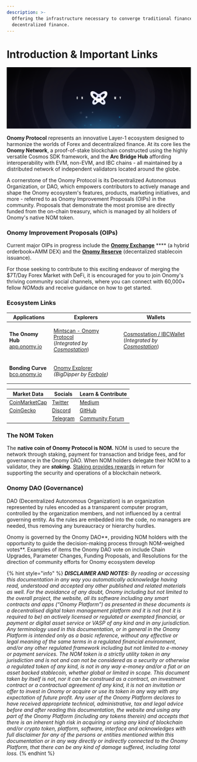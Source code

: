 ```yaml
---
description: >-
  Offering the infrastructure necessary to converge traditional finance with
  decentralized finance.
---
```


# Introduction & Important Links

![](<.gitbook/assets/black header.png>)

**Onomy Protocol** represents an innovative Layer-1 ecosystem designed to harmonize the worlds of Forex and decentralized finance. At its core lies the **Onomy Network**, a proof-of-stake blockchain constructed using the highly versatile Cosmos SDK framework, and the **Arc Bridge Hub** affording interoperability with EVM, non-EVM, and IBC chains - all maintained by a distributed network of independent validators located around the globe.

A cornerstone of the Onomy Protocol is its Decentralized Autonomous Organization, or DAO, which empowers contributors to actively manage and shape the Onomy ecosystem's features, products, marketing initiatives, and more - referred to as Onomy Improvement Proposals (OIPs) in the community. Proposals that demonstrate the most promise are directly funded from the on-chain treasury, which is managed by all holders of Onomy's native NOM token.

### Onomy Improvement Proposals (OIPs)

Current major OIPs in progress include the [**Onomy Exchange**](onomy-improvement-proposals-oips/onomy-exchange-onex.md) **** (a hybrid orderbook+AMM DEX) and the [**Onomy Reserve**](onomy-improvement-proposals-oips/onomy-reserve-ores.md) (decentalized stablecoin issuance).

For those seeking to contribute to this exciting endeavor of merging the $7T/Day Forex Market with DeFi, it is encouraged for you to join Onomy's thriving community social channels, where you can connect with 60,000+ fellow _NOMads_ and receive guidance on how to get started.

### Ecosystem Links

| Applications                                                                                              | Explorers                                                                                                                                                                   | Wallets                                                                                                                                                                   |
| --------------------------------------------------------------------------------------------------------- | --------------------------------------------------------------------------------------------------------------------------------------------------------------------------- | ------------------------------------------------------------------------------------------------------------------------------------------------------------------------- |
| <p><strong>The Onomy Hub</strong><br><strong></strong><a href="https://app.onomy.io">app.onomy.io</a></p> | <p><a href="https://mintscan.com/onomy-protocol">Mintscan - Onomy Protocol</a><br>(<em>Integrated by</em> <a href="https://cosmostation.io/"><em>Cosmostation</em></a>)</p> | <p><a href="https://www.cosmostation.io/wallet">Cosmostation / IBCWallet</a><br>(<em>Integrated by</em> <a href="https://cosmostation.io/"><em>Cosmostation</em></a>)</p> |
| <p><strong>Bonding Curve</strong><br><strong></strong><a href="https://bco.onomy.io">bco.onomy.io</a></p> | <p><a href="https://explorer.onomy.io/">Onomy Explorer</a> <br><em>(BigDipper by</em> <a href="https://www.forbole.com/"><em>Forbole</em></a><em>)</em></p>                 |                                                                                                                                                                           |

| Market Data                                                           | Socials                                      | Learn & Contribute                          |
| --------------------------------------------------------------------- | -------------------------------------------- | ------------------------------------------- |
| [CoinMarketCap](https://coinmarketcap.com/currencies/onomy-protocol/) | [Twitter](https://twitter.com/OnomyProtocol) | [Medium](https://medium.com/onomy-protocol) |
| [CoinGecko](https://www.coingecko.com/en/coins/onomy-protocol)        |  [Discord](https://discord.gg/onomy)         | [GitHub](https://github.com/onomyprotocol/) |
|                                                                       |  [Telegram](http://t.me/onomyprotocol)       | [Community Forum](https://forum.onomy.io)   |

### The NOM Token

The **native coin of Onomy Protocol is NOM.** NOM is used to secure the network through staking, payment for transaction and bridge fees, and for governance in the Onomy DAO. When NOM holders delegate their NOM to a validator, they are _**staking.**_ [Staking provides rewards](validators-staking/incentives-and-staking-rewards.md) in return for supporting the security and operations of a blockchain network.

### Onomy DAO (Governance)

DAO (Decentralized Autonomous Organization) is an organization represented by rules encoded as a transparent computer program, controlled by the organization members, and not influenced by a central governing entity. As the rules are embedded into the code, no managers are needed, thus removing any bureaucracy or hierarchy hurdles.

Onomy is governed by the Onomy DAO**, providing NOM holders with the opportunity to guide the decision-making process through NOM-weighed votes**. Examples of items the Onomy DAO vote on include Chain Upgrades, Parameter Changes, Funding Proposals, and Resolutions for the direction of community efforts for Onomy ecosystem develop

{% hint style="info" %}
_**DISCLAIMER AND NOTES:** By reading or accessing this documentation in any way you automatically acknowledge having read, understood and accepted any other published and related materials as well. For the avoidance of any doubt, Onomy including but not limited to the overall project, the website, all its software including any smart contracts and apps (“Onomy Platform”) as presented in these documents is a decentralised digital token management platform and it is not (not it is required to be) an actively licensed or regulated or exempted financial, or payment or digital asset service or VASP of any kind and in any jurisdiction. Any terminology used in this documentation, or in general in the Onomy Platform is intended only as a basic reference, without any effective or legal meaning of the same terms in a regulated financial environment, and/or any other regulated framework including but not limited to e-money or payment services. The NOM token is a strictly utility token in any jurisdiction and is not and can not be considered as a security or otherwise a regulated token of any kind, is not in any way e-money and/or a fiat or an asset backed stablecoin, whether global or limited in scope. This document taken by itself is not, nor it can be construed as a contract, an investment contract or a contractual agreement of any kind, it is not an invitation or offer to invest in Onomy or acquire or use its token in any way with any expectation of future profit. Any user of the Onomy Platform declares to have received appropriate technical, administrative, tax and legal advice before and after reading this documentation, the website and using any part of the Onomy Platform (including any tokens therein) and accepts that there is an inherent high risk in acquiring or using any kind of blockchain and/or crypto token, platform, software, interface and acknowledges with full disclaimer for any of the persons or entities mentioned within this documentation or in any way directly or indirectly connected to the Onomy Platform, that there can be any kind of damage suffered, including total loss._
{% endhint %}
